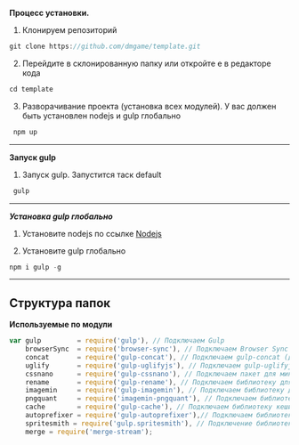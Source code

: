 **Процесс установки.**

1. Клонируем репозиторий
```js
git clone https://github.com/dmgame/template.git
```
2. Перейдите в склонированную папку или откройте е в редакторе кода
```js
cd template
```

3. Разворачивание проекта (установка всех модулей). У вас должен быть установлен nodejs и gulp глобально
```js
 npm up
```
---
**Запуск gulp**

1. Запуск gulp. Запустится таск default
```js
 gulp
```
---
***Установка gulp глобально***
1. Установите nodejs по ссылке [Nodejs](https://nodejs.org/uk/)

2. Установите gulp глобально
```js
npm i gulp -g
```
---
**Структура папок**
---
**Используемые по модули**

```js
var gulp         = require('gulp'), // Подключаем Gulp
    browserSync  = require('browser-sync'), // Подключаем Browser Sync
    concat       = require('gulp-concat'), // Подключаем gulp-concat (для конкатенации файлов)
    uglify       = require('gulp-uglifyjs'), // Подключаем gulp-uglifyjs (для сжатия JS)
    cssnano      = require('gulp-cssnano'), // Подключаем пакет для минификации CSS
    rename       = require('gulp-rename'), // Подключаем библиотеку для переименования файлов
    imagemin     = require('gulp-imagemin'), // Подключаем библиотеку для работы с изображениями
    pngquant     = require('imagemin-pngquant'), // Подключаем библиотеку для работы с png
    cache        = require('gulp-cache'), // Подключаем библиотеку кеширования
    autoprefixer = require('gulp-autoprefixer'),// Подключаем библиотеку для автоматического добавления префиксов
    spritesmith = require('gulp.spritesmith'), // Подключение библиотеки для создания спрайтов
    merge = require('merge-stream');

```